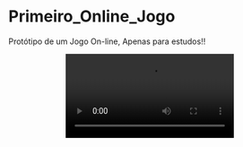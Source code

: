 # Primeiro_Online_Jogo 
 Protótipo de um Jogo On-line, Apenas para estudos!! 
 
 <div align="center">
<video max-width="800" src="https://github.com/Sam1536/Primeiro_Online_Jogo-/assets/89424721/09490fa0-951b-4879-9403-ffb0453c8976"/>
 </div>





